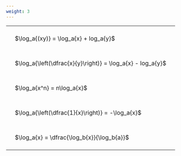 ```yaml
---
weight: 3
---
```


<style type="text/css">
#T_cef8e th.col_heading {
  text-align: left;
  font-size: 1em;
}
#T_cef8e td {
  text-align: left;
  font-size: 1em;
  padding: 1.5em;
}
</style>
<table id="T_cef8e">
  <thead>
  </thead>
  <tbody>
    <tr>
      <td id="T_cef8e_row0_col0" class="data row0 col0" >$\log_a{(xy)} = \log_a{x} + log_a{y}$</td>
    </tr>
    <tr>
      <td id="T_cef8e_row1_col0" class="data row1 col0" >$\log_a{\left(\dfrac{x}{y}\right)} = \log_a{x} - log_a{y}$</td>
    </tr>
    <tr>
      <td id="T_cef8e_row2_col0" class="data row2 col0" >$\log_a{x^n} = n\log_a{x}$</td>
    </tr>
    <tr>
      <td id="T_cef8e_row3_col0" class="data row3 col0" >$\log_a{\left(\dfrac{1}{x}\right)} = -\log_a{x}$</td>
    </tr>
    <tr>
      <td id="T_cef8e_row4_col0" class="data row4 col0" >$\log_a{x} = \dfrac{\log_b{x}}{\log_b{a}}$</td>
    </tr>
  </tbody>
</table>
